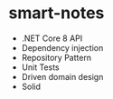 # smart-notes

- .NET Core 8 API
- Dependency injection
- Repository Pattern
- Unit Tests
- Driven domain design
- Solid
